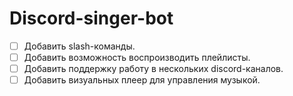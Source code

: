 # Discord-singer-bot

- [ ] Добавить slash-команды.
- [ ] Добавить возможность воспроизводить плейлисты.
- [ ] Добавить поддержку работу в нескольких discord-каналов.
- [ ] Добавить визуальных плеер для управления музыкой.
